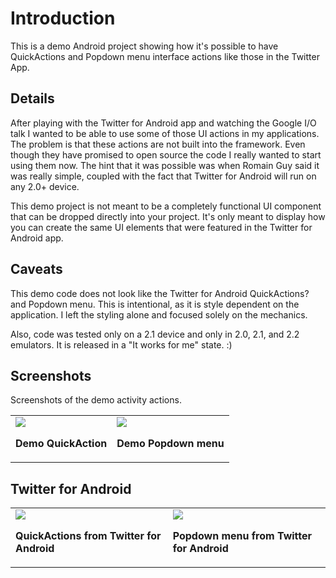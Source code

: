 # Introduction #
This is a demo Android project showing how it's possible to have QuickActions and Popdown menu interface actions like those in the Twitter App.

## Details ##

After playing with the Twitter for Android app and watching the Google I/O talk I wanted to be able to use some of those UI actions in my applications. The problem is that these actions are not built into the framework. Even though they have promised to open source the code I really wanted to start using them now. The hint that it was possible was when Romain Guy said it was really simple, coupled with the fact that Twitter for Android will run on any 2.0+ device.

This demo project is not meant to be a completely functional UI component that can be dropped directly into your project. It's only meant to display how you can create the same UI elements that were featured in the Twitter for Android app.

## Caveats ##

This demo code does not look like the Twitter for Android QuickActions? and Popdown menu. This is intentional, as it is style dependent on the application. I left the styling alone and focused solely on the mechanics.

Also, code was tested only on a 2.1 device and only in 2.0, 2.1, and 2.2 emulators. It is released in a "It works for me" state. :)

## Screenshots ##

Screenshots of the demo activity actions.

<table>
<tr>
<td>
<img src='http://simple-quickactions.googlecode.com/svn/images/demo_quickaction.png' />

<b>Demo QuickAction</b>
</td>
<td>
<img src='http://simple-quickactions.googlecode.com/svn/images/demo_popdown.png' />

<b>Demo Popdown menu</b>
</td>
</tr>
</table>

## Twitter for Android ##

<table>
<tr>
<td>
<img src='http://simple-quickactions.googlecode.com/svn/images/twitter_quick.png' />

<b>QuickActions from Twitter for Android</b>
</td>
<td>
<img src='http://simple-quickactions.googlecode.com/svn/images/twitter_popdown.png' />

<b>Popdown menu from Twitter for Android</b>
</td>
</tr>
</table>